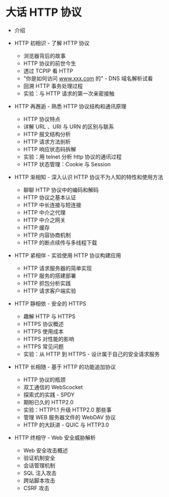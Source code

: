 # 大话 HTTP 协议

- 介绍

- HTTP 初相识 - 了解 HTTP 协议
    - 浏览器背后的故事
    - HTTP 协议的前世今生
    - 透过 TCPIP 看 HTTP
    - "你是如何访问 www.xxx.com 的" - DNS 域名解析试看
    - 回溯 HTTP 事务处理过程
    - 实验：与 HTTP 请求的第一次亲密接触

- HTTP 再邂逅 - 熟悉 HTTP 协议结构和通讯原理
    - HTTP 协议特点
    - 详解 URL 、URI 与 URN 的区别与联系
    - HTTP 报文结构分析
    - HTTP 请求方法剖析
    - HTTP 响应状态码拆解
    - 实验：用 telnet 分析 http 协议的通讯过程
    - HTTP 状态管理：Cookie 与 Session

- HTTP 渐相知 - 深入认识 HTTP 协议不为人知的特性和使用方法
    - 聊聊 HTTP 协议中的编码和解码
    - HTTP 协议之基本认证
    - HTTP 中长连接与短连接
    - HTTP 中介之代理
    - HTTP 中介之网关
    - HTTP 缓存
    - HTTP 内容协商机制
    - HTTP 的断点续传与多线程下载

- HTTP 紧相伴 - 实验使用 HTTP 协议构建应用
    - HTTP 请求服务器的简单实现
    - HTTP 服务的搭建部署
    - HTTP 抓包分析实践
    - HTTP 请求客户端实验

- HTTP 静相依 - 安全的 HTTPS
    - 趣解 HTTP 与 HTTPS
    - HTTPS 协议概述
    - HTTPS 使用成本
    - HTTPS 对性能的影响
    - HTTPS 常见问题
    - 实验：从 HTTP 到 HTTPS - 设计属于自己的安全请求服务

- HTTP 长相随 - 基于 HTTP 的功能追加协议
    - HTTP 协议的瓶颈
    - 双工通信的 WebScocket
    - 探索式的实践 - SPDY
    - 期盼已久的 HTTP2.0
    - 实验：HTTP1.1 升级 HTTP2.0 那些事
    - 管理 WEB 服务器文件的 WebDAV 协议
    - HTTP 的大跃进 - QUIC 与 HTTP3.0

- HTTP 终相守 - Web 安全威胁解析
    - Web 安全攻击概述
    - 验证机制安全
    - 会话管理机制
    - SQL 注入攻击
    - 跨站脚本攻击
    - CSRF 攻击

